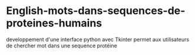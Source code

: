 # English-mots-dans-sequences-de-proteines-humains
developpement d'une interface python avec Tkinter permet aux utilisateurs de chercher mot dans une sequence protéine
